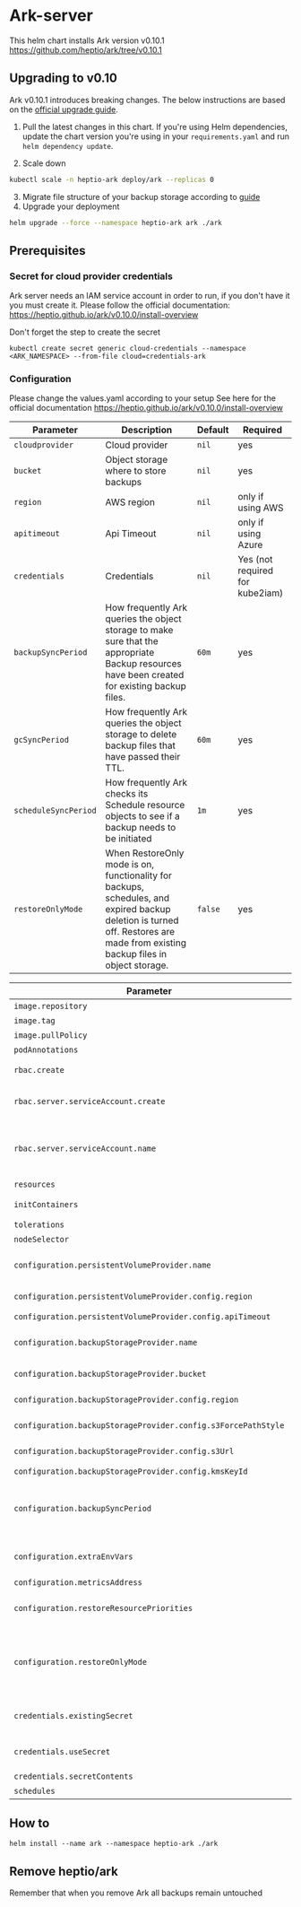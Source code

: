 # Ark-server

This helm chart installs Ark version v0.10.1
https://github.com/heptio/ark/tree/v0.10.1

## Upgrading to v0.10

Ark v0.10.1 introduces breaking changes. The below instructions are based on the [official upgrade guide](https://github.com/heptio/ark/blob/master/docs/upgrading-to-v0.10.md).

1. Pull the latest changes in this chart. If you're using Helm dependencies, update the chart version you're using in your `requirements.yaml` and run `helm dependency update`.

2. Scale down

```sh
kubectl scale -n heptio-ark deploy/ark --replicas 0
```

3. Migrate file structure of your backup storage according to [guide](https://github.com/heptio/ark/blob/master/docs/storage-layout-reorg-v0.10.md)
4. Upgrade your deployment

```sh
helm upgrade --force --namespace heptio-ark ark ./ark
```

## Prerequisites

### Secret for cloud provider credentials
Ark server needs an IAM service account in order to run, if you don't have it you must create it.
Please follow the official documentation: https://heptio.github.io/ark/v0.10.0/install-overview

Don't forget the step to create the secret
```
kubectl create secret generic cloud-credentials --namespace <ARK_NAMESPACE> --from-file cloud=credentials-ark
```

### Configuration
Please change the values.yaml according to your setup
See here for the official documentation https://heptio.github.io/ark/v0.10.0/install-overview

Parameter | Description | Default | Required
--- | --- | --- | ---
`cloudprovider` | Cloud provider  | `nil` | yes
`bucket` | Object storage where to store backups  | `nil` | yes
`region` | AWS region  | `nil` | only if using AWS
`apitimeout` | Api Timeout  | `nil` | only if using Azure
`credentials` | Credentials  | `nil` | Yes (not required for kube2iam)
`backupSyncPeriod` | How frequently Ark queries the object storage to make sure that the appropriate Backup resources have been created for existing backup files. | `60m` | yes
`gcSyncPeriod` | How frequently Ark queries the object storage to delete backup files that have passed their TTL.  | `60m` | yes
`scheduleSyncPeriod` | How frequently Ark checks its Schedule resource objects to see if a backup needs to be initiated  | `1m` | yes
`restoreOnlyMode` | When RestoreOnly mode is on, functionality for backups, schedules, and expired backup deletion is turned off. Restores are made from existing backup files in object storage.  | `false` | yes

Parameter | Description | Default
--- | --- | ---
`image.repository` | Image repository | `gcr.io/heptio-images/ark`
`image.tag` | Image tag | `v0.9.1`
`image.pullPolicy` | Image pull policy | `IfNotPresent`
`podAnnotations` | Annotations for the Ark server pod | `{}`
`rbac.create` | If true, create and use RBAC resources | `true`
`rbac.server.serviceAccount.create` | Whether a new service account name that the server will use should be created | `true`
`rbac.server.serviceAccount.name` | Service account to be used for the server. If not set and `rbac.server.serviceAccount.create` is `true` a name is generated using the fullname template | ``
`resources` | Resource requests and limits | `{}`
`initContainers` | InitContainers and their specs to start with the deployment pod | `[]`
`tolerations` | List of node taints to tolerate | `[]`
`nodeSelector` | Node labels for pod assignment | `{}`
`configuration.persistentVolumeProvider.name` | The name of the cloud provider the cluster is using for persistent volumes, if any | `{}`
`configuration.persistentVolumeProvider.config.region` | The cloud provider region (AWS only) | ``
`configuration.persistentVolumeProvider.config.apiTimeout` | The API timeout (Azure only) |
`configuration.backupStorageProvider.name` | The name of the cloud provider that will be used to actually store the backups (`aws`, `azure`, `gcp`) | ``
`configuration.backupStorageProvider.bucket` | The storage bucket where backups are to be uploaded | ``
`configuration.backupStorageProvider.config.region` | The cloud provider region (AWS only) | ``
`configuration.backupStorageProvider.config.s3ForcePathStyle` | Set to `true` for a local storage service like Minio | ``
`configuration.backupStorageProvider.config.s3Url` | S3 url (primarily used for local storage services like Minio) | ``
`configuration.backupStorageProvider.config.kmsKeyId` | KMS key for encryption (AWS only) | ``
`configuration.backupSyncPeriod` | How frequently Ark queries the object storage to make sure that the appropriate Backup resources have been created for existing backup files | `60m`
`configuration.extraEnvVars` | Key/values for extra environment variables such as AWS_CLUSTER_NAME, etc | `{}`
`configuration.metricsAddress` | Address to expose metrics | `:8085`
`configuration.restoreResourcePriorities` | An ordered list that describes the order in which Kubernetes resource objects should be restored | `namespaces,persistentvolumes,persistentvolumeclaims,secrets,configmaps,serviceaccounts,limitranges,pods`
`configuration.restoreOnlyMode` | When RestoreOnly mode is on, functionality for backups, schedules, and expired backup deletion is turned off. Restores are made from existing backup files in object storage | `false`
`credentials.existingSecret` | If specified and `useSecret` is `true`, uses an existing secret with this name instead of creating one | ``
`credentials.useSecret` | Whether a secret should be used. Set this to `false` when using `kube2iam` | `true`
`credentials.secretContents` | Contents for the credentials secret | `{}`
`schedules` | A dict of schedules | `{}`


## How to
```
helm install --name ark --namespace heptio-ark ./ark
```

## Remove heptio/ark
Remember that when you remove Ark all backups remain untouched
